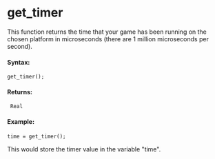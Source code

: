# get_timer

This function returns the time that your game has been running on the
chosen platform in microseconds (there are 1 million microseconds per
second).

#### Syntax:

``` gml
get_timer();
```

#### Returns:

``` gml
 Real
```

#### Example:

``` gml
time = get_timer();
```

This would store the timer value in the variable "time".
